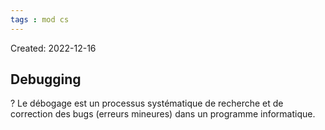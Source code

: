 ```yaml
---
tags : mod cs
---
```

Created: 2022-12-16

## Debugging
?
Le débogage est un processus systématique de recherche et de correction des bugs (erreurs mineures) dans un programme informatique.